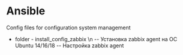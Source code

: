 # Ansible
Config files for configuration system management
- folder - install_config_zabbix \n
-- Установка zabbix agent на ОС Ubuntu 14/16/18
-- Настройка zabbix agent 
